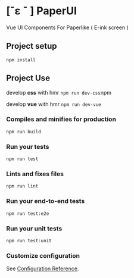 # [ˉε ˉ ] PaperUI

Vue UI Components For Paperlike ( E-ink screen )

## Project setup
```
npm install
```

## Project Use

develop **css** with hmr `npm run dev-css`npm 

develop **vue** with hmr `npm run dev-vue`


### Compiles and minifies for production
```
npm run build
```

### Run your tests
```
npm run test
```

### Lints and fixes files
```
npm run lint
```

### Run your end-to-end tests
```
npm run test:e2e
```

### Run your unit tests
```
npm run test:unit
```

### Customize configuration
See [Configuration Reference](https://cli.vuejs.org/config/).
